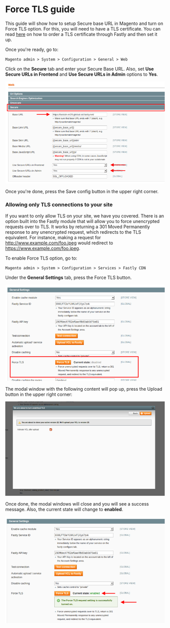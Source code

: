 # Force TLS guide

This guide will show how to setup Secure base URL in Magento and turn on Force TLS option. 
For this, you will need to have a TLS certificate. You can read [here](https://docs.fastly.com/guides/securing-communications/) on how to order a TLS certificate through Fastly and then set it up.
 
Once you're ready, go to: 

```
Magento admin > System > Configuration > General > Web
```

Click on the **Secure** tab and enter your Secure Base URL. Also, set **Use Secure URLs in Frontend** and **Use Secure URLs in Admin** options to **Yes**.

![Secure URL](images/guides/force-tls/secure-url.png "Secure URL")
 
Once you're done, press the Save config button in the upper right corner.

### Allowing only TLS connections to your site

If you want to only allow TLS on your site, we have you covered. 
There is an option built into the Fastly module that will allow you to force unencrypted requests over to TLS. It works by returning a 301 Moved Permanently response to any unencrypted request, which redirects to the TLS equivalent. For instance, making a request for http://www.example.com/foo.jpeg would redirect to https://www.example.com/foo.jpeg.

To enable Force TLS option, go to:

```
Magento admin > System > Configuration > Services > Fastly CDN
```

Under the **General Settings** tab, press the Force TLS button. 

![Force TLS button](images/guides/force-tls/force-tls.png "Force TLS button")

The modal window with the following content will pop up, press the Upload button in the upper right corner:

![Force TLS modal](images/guides/force-tls/force-tls-modal.png "Force TLS modal")

Once done, the modal windows will close and you will see a success message. Also, the current state will change to **enabled**.

![Force TLS success](images/guides/force-tls/force-tls-success.png "Success")



